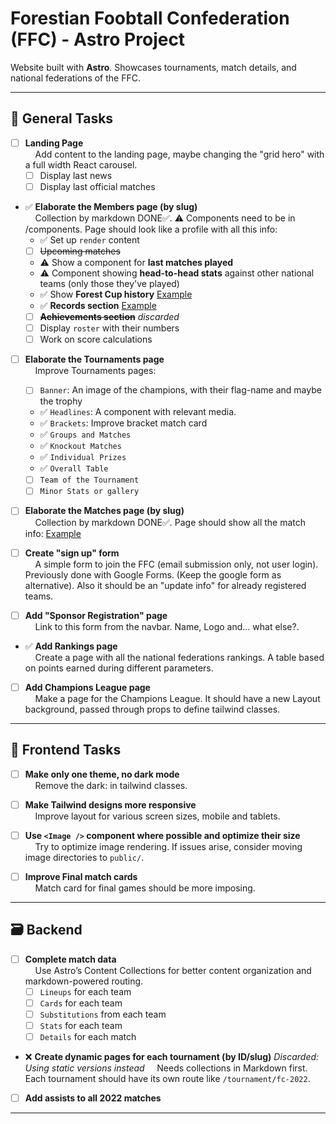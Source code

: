 # Forestian Foobtall Confederation (FFC) - Astro Project

Website built with **Astro**. Showcases tournaments, match details, and national federations of the FFC.

---

## 🧠 General Tasks

- [ ] **Landing Page**  
&nbsp;&nbsp;&nbsp;&nbsp;Add content to the landing page, maybe changing the "grid hero" with a full width React carousel.
  - [ ] Display last news
  - [ ] Display last official matches

- ✅ **Elaborate the Members page (by slug)**  
&nbsp;&nbsp;&nbsp;&nbsp;Collection by markdown DONE✅. ⚠ Components need to be in /components. Page should look like a profile with all this info:
  - ✅ Set up `render` content
  - [ ] ~~Upcoming matches~~
  - ⚠ Show a component for **last matches played**
  - ⚠ Component showing **head-to-head stats** against other national teams (only those they've played)
  - ✅ Show **Forest Cup history** [Example](https://es.wikipedia.org/wiki/Selección_de_fútbol_de_Argentina#Estadísticas)
  - ✅ **Records section** [Example](https://es.wikipedia.org/wiki/Selección_de_fútbol_de_Argentina#Récords_y_notas)
  - [ ] ~~**Achievements section**~~ _discarded_
  - [ ] Display `roster` with their numbers
  - [ ] Work on score calculations

- [ ] **Elaborate the Tournaments page**  
&nbsp;&nbsp;&nbsp;&nbsp;Improve Tournaments pages:
  - [ ] `Banner`: An image of the champions, with their flag-name and maybe the trophy
  - ✅ `Headlines`: A component with relevant media.
  - ✅ `Brackets`: Improve bracket match card
  - ✅ `Groups and Matches`
  - ✅ `Knockout Matches`
  - ✅ `Individual Prizes`
  - ✅ `Overall Table`
  - [ ] `Team of the Tournament`
  - [ ] `Minor Stats or gallery`

- [ ] **Elaborate the Matches page (by slug)**  
&nbsp;&nbsp;&nbsp;&nbsp;Collection by markdown DONE✅. Page should show all the match info: [Example](https://www.promiedos.com.ar/game/borussia-dortmund-vs-real-madrid/ebcejgh)

- [ ] **Create "sign up" form**  
&nbsp;&nbsp;&nbsp;&nbsp;A simple form to join the FFC (email submission only, not user login). Previously done with Google Forms. (Keep the google form as alternative). Also it should be an "update info" for already registered teams.

- [ ] **Add "Sponsor Registration" page**  
&nbsp;&nbsp;&nbsp;&nbsp;Link to this form from the navbar. Name, Logo and... what else?.

- ✅ **Add Rankings page**  
&nbsp;&nbsp;&nbsp;&nbsp;Create a page with all the national federations rankings. A table based on points earned during different parameters.

- [ ] **Add Champions League page**  
&nbsp;&nbsp;&nbsp;&nbsp;Make a page for the Champions League. It should have a new Layout background, passed through props to define tailwind classes.

---


## 🎨 Frontend Tasks

- [ ] **Make only one theme, no dark mode**  
&nbsp;&nbsp;&nbsp;&nbsp;Remove the dark: in tailwind classes.

- [ ] **Make Tailwind designs more responsive**  
&nbsp;&nbsp;&nbsp;&nbsp;Improve layout for various screen sizes, mobile and tablets.

- [ ] **Use `<Image />` component where possible and optimize their size**  
&nbsp;&nbsp;&nbsp;&nbsp;Try to optimize image rendering. If issues arise, consider moving image directories to `public/`.

- [ ] **Improve Final match cards**  
&nbsp;&nbsp;&nbsp;&nbsp;Match card for final games should be more imposing.

---

## 🗃️ Backend

- [ ] **Complete match data**  
&nbsp;&nbsp;&nbsp;&nbsp;Use Astro’s Content Collections for better content organization and markdown-powered routing.
  - [ ] `Lineups` for each team
  - [ ] `Cards` for each team
  - [ ] `Substitutions` from each team
  - [ ] `Stats` for each team
  - [ ] `Details` for each match
  
- ❌ **Create dynamic pages for each tournament (by ID/slug)** _Discarded: Using static versions instead_ 
&nbsp;&nbsp;&nbsp;&nbsp;Needs collections in Markdown first. Each tournament should have its own route like `/tournament/fc-2022`.
  
- [ ] **Add assists to all 2022 matches**

---